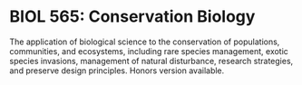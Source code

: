 # BIOL 565: Conservation Biology

The application of biological science to the conservation of populations, communities, and ecosystems, including rare species management, exotic species invasions, management of natural disturbance, research strategies, and preserve design principles. Honors version available.